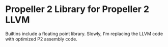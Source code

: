 # Propeller 2 Library for Propeller 2 LLVM

Builtins include a floating point library. Slowly, I'm replacing the LLVM code with optimized P2 assembly code. 